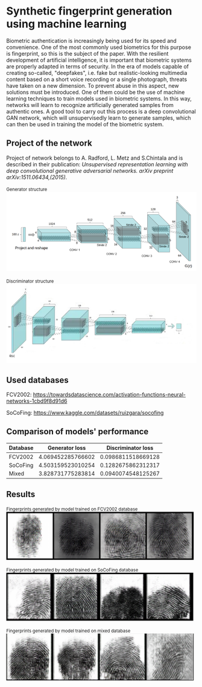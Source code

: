 # Synthetic fingerprint generation using machine learning 
Biometric authentication is increasingly being used for its speed and convenience. One of the most commonly used biometrics for this purpose is fingerprint, so this is the subject of the paper.
With the resilient development of artificial intelligence, it is important that biometric systems are properly adapted in terms of security. In the era of models capable of creating so-called, "deepfakes", i.e. fake but realistic-looking multimedia content based on a short voice recording or a single photograph, threats have taken on a new dimension. To prevent abuse in this aspect, new solutions must be introduced.
One of them could be the use of machine learning techniques to train models used in biometric systems. In this way, networks will learn to recognize artificially generated samples from authentic ones. A good tool to carry out this process is a deep convolutional GAN network, which will unsupervisedly learn to generate samples, which can then be used in training the model of the biometric system.


## Project of the network
Project of network belongs to A. Radford, L. Metz and S.Chintala and is described in their publication: _Unsupervised representation learning with deep convolutional generative adversarial networks. arXiv preprint arXiv:1511.06434,(2015)._

<small>Generator structure </small>
![6.8.png](6.8.png)

<small>Discriminator structure</small>
![6.9.png](6.9.png)

## Used databases
FCV2002: https://towardsdatascience.com/activation-functions-neural-networks-1cbd9f8d91d6

SoCoFing: https://www.kaggle.com/datasets/ruizgara/socofing


## Comparison of models' performance 
| Database | Generator loss    | Discriminator loss |
|----------|-------------------|--------------------|
| FCV2002  | 4.069452285766602 | 0.0986811518669128 |
| SoCoFing | 4.503159523010254 | 0.1282675862312317 |
| Mixed    | 3.828731775283814 | 0.0940074548125267 |

## Results
<small>Fingerprints generated by model trained on FCV2002 database</small>
![img_1.png](img_1.png)

<small>Fingerprints generated by model trained on SoCoFing database</small>
![img_2.png](img_2.png)

<small>Fingerprints generated by model trained on mixed database</small>
![img_3.png](img_3.png)

